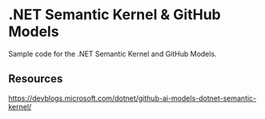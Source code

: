 # .NET Semantic Kernel & GitHub Models

Sample code for the .NET Semantic Kernel and GitHub Models.

## Resources

https://devblogs.microsoft.com/dotnet/github-ai-models-dotnet-semantic-kernel/
